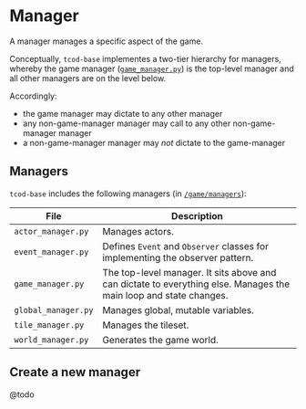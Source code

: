 # Manager

A manager manages a specific aspect of the game.

Conceptually, `tcod-base` implementes a two-tier hierarchy for managers, whereby the game manager ([`game_manager.py`](/game/managers/game_manager.py)) is the top-level manager and all other managers are on the level below.

Accordingly:
- the game manager may dictate to any other manager
- any non-game-manager manager may call to any other non-game-manager manager
- a non-game-manager manager may _not_ dictate to the game-manager


## Managers

`tcod-base` includes the following managers (in [`/game/managers`](/game/managers)):

| File | Description |
| -----| ----------- |
| `actor_manager.py` | Manages actors. |
| `event_manager.py` | Defines `Event` and `Observer` classes for implementing the observer pattern. |
| `game_manager.py` | The top-level manager. It sits above and can dictate to everything else. Manages the main loop and state changes. |
| `global_manager.py` | Manages global, mutable variables. |
| `tile_manager.py` | Manages the tileset. |
| `world_manager.py` | Generates the game world. |


## Create a new manager

@todo
